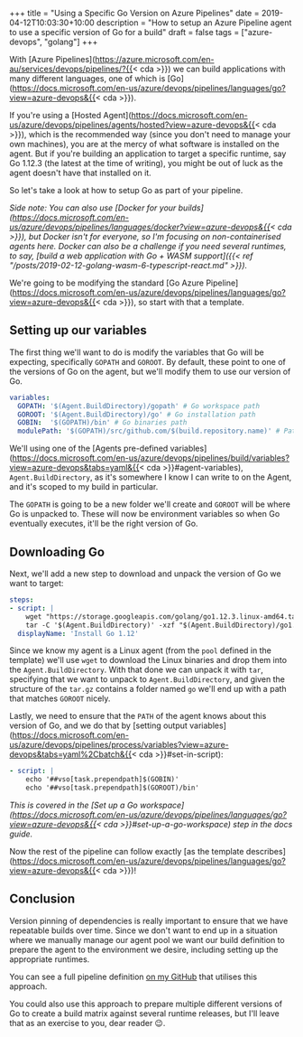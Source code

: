 +++
title = "Using a Specific Go Version on Azure Pipelines"
date = 2019-04-12T10:03:30+10:00
description = "How to setup an Azure Pipeline agent to use a specific version of Go for a build"
draft = false
tags = ["azure-devops", "golang"]
+++

With [Azure Pipelines](https://azure.microsoft.com/en-au/services/devops/pipelines/?{{< cda >}}) we can build applications with many different languages, one of which is [Go](https://docs.microsoft.com/en-us/azure/devops/pipelines/languages/go?view=azure-devops&{{< cda >}}).

If you're using a [Hosted Agent](https://docs.microsoft.com/en-us/azure/devops/pipelines/agents/hosted?view=azure-devops&{{< cda >}}), which is the recommended way (since you don't need to manage your own machines), you are at the mercy of what software is installed on the agent. But if you're building an application to target a specific runtime, say Go 1.12.3 (the latest at the time of writing), you might be out of luck as the agent doesn't have that installed on it.

So let's take a look at how to setup Go as part of your pipeline.

_Side note: You can also use [Docker for your builds](https://docs.microsoft.com/en-us/azure/devops/pipelines/languages/docker?view=azure-devops&{{< cda >}}), but Docker isn't for everyone, so I'm focusing on non-containerised agents here. Docker can also be a challenge if you need several runtimes, to say, [build a web application with Go + WASM support]({{< ref "/posts/2019-02-12-golang-wasm-6-typescript-react.md" >}})._

We're going to be modifying the standard [Go Azure Pipeline](https://docs.microsoft.com/en-us/azure/devops/pipelines/languages/go?view=azure-devops&{{< cda >}}), so start with that a template.

## Setting up our variables

The first thing we'll want to do is modify the variables that Go will be expecting, specifically `GOPATH` and `GOROOT`. By default, these point to one of the versions of Go on the agent, but we'll modify them to use our version of Go.

```yaml
variables:
  GOPATH: '$(Agent.BuildDirectory)/gopath' # Go workspace path
  GOROOT: '$(Agent.BuildDirectory)/go' # Go installation path
  GOBIN:  '$(GOPATH)/bin' # Go binaries path
  modulePath: '$(GOPATH)/src/github.com/$(build.repository.name)' # Path to the module's code
```

We'll using one of the [Agents pre-defined variables](https://docs.microsoft.com/en-us/azure/devops/pipelines/build/variables?view=azure-devops&tabs=yaml&{{< cda >}}#agent-variables), `Agent.BuildDirectory`, as it's somewhere I know I can write to on the Agent, and it's scoped to my build in particular.

The `GOPATH` is going to be a new folder we'll create and `GOROOT` will be where Go is unpacked to. These will now be environment variables so when Go eventually executes, it'll be the right version of Go.

## Downloading Go

Next, we'll add a new step to download and unpack the version of Go we want to target:

```yaml
steps:
- script: |
    wget "https://storage.googleapis.com/golang/go1.12.3.linux-amd64.tar.gz" --output-document "$(Agent.BuildDirectory)/go1.12.3.tar.gz"
    tar -C '$(Agent.BuildDirectory)' -xzf "$(Agent.BuildDirectory)/go1.12.3.tar.gz"
  displayName: 'Install Go 1.12'
```

Since we know my agent is a Linux agent (from the `pool` defined in the template) we'll use `wget` to download the Linux binaries and drop them into the `Agent.BuildDirectory`. With that done we can unpack it with `tar`, specifying that we want to unpack to `Agent.BuildDirectory`, and given the structure of the `tar.gz` contains a folder named `go` we'll end up with a path that matches `GOROOT` nicely.

Lastly, we need to ensure that the `PATH` of the agent knows about this version of Go, and we do that by [setting output variables](https://docs.microsoft.com/en-us/azure/devops/pipelines/process/variables?view=azure-devops&tabs=yaml%2Cbatch&{{< cda >}}#set-in-script):

```yaml
- script: |
    echo '##vso[task.prependpath]$(GOBIN)'
    echo '##vso[task.prependpath]$(GOROOT)/bin'
```

_This is covered in the [Set up a Go workspace](https://docs.microsoft.com/en-us/azure/devops/pipelines/languages/go?view=azure-devops&{{< cda >}}#set-up-a-go-workspace) step in the docs guide._

Now the rest of the pipeline can follow exactly [as the template describes](https://docs.microsoft.com/en-us/azure/devops/pipelines/languages/go?view=azure-devops&{{< cda >}})!

## Conclusion

Version pinning of dependencies is really important to ensure that we have repeatable builds over time. Since we don't want to end up in a situation where we manually manage our agent pool we want our build definition to prepare the agent to the environment we desire, including setting up the appropriate runtimes.

You can see a full pipeline definition [on my GitHub](https://github.com/aaronpowell/oz-dev-events/blob/dcd3fc3c6c74f1da037d17993380c51ffe996bda/azure-pipelines.yml) that utilises this approach.

You could also use this approach to prepare multiple different versions of Go to create a build matrix against several runtime releases, but I'll leave that as an exercise to you, dear reader 😉.